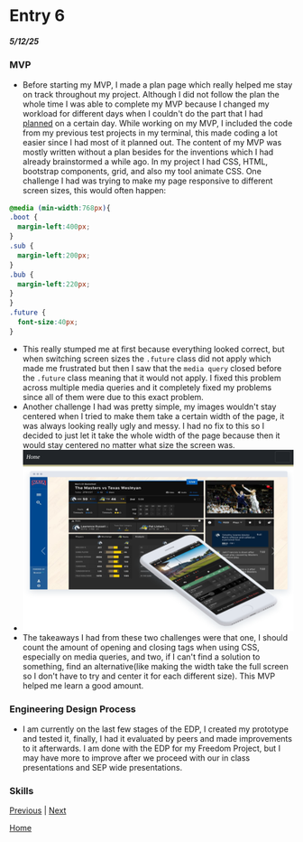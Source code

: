 # Entry 6
##### 5/12/25

### MVP
* Before starting my MVP, I made a plan page which really helped me stay on track throughout my project. Although I did not follow the plan the whole time I was able to complete my MVP because I changed my workload for different days when I couldn't do the part that I had [planned](../prep/plan.md) on a certain day. While working on my MVP, I included the code from my previous test projects in my terminal, this made coding a lot easier since I had most of it planned out. The content of my MVP was mostly written without a plan besides for the inventions which I had already brainstormed a while ago. In my project I had CSS, HTML, bootstrap components, grid, and also my tool animate CSS. One challenge I had was trying to make my page responsive to different screen sizes, this would often happen:
```CSS
@media (min-width:768px){
.boot {
  margin-left:400px;
}
.sub {
  margin-left:200px;
}
.bub {
  margin-left:220px;
}
}
.future {
  font-size:40px;
}
```
* This really stumped me at first because everything looked correct, but when switching screen sizes the `.future` class did not apply which made me frustrated but then I saw that the `media query` closed before the `.future` class meaning that it would not apply.
I fixed this problem across multiple media queries and it completely fixed my problems since all of them were due to this exact problem.
* Another challenge I had was pretty simple, my images wouldn't stay centered when I tried to make them take a certain width of the page, it was always looking really ugly and messy. I had no fix to this so I decided to just let it take the whole width of the page because then it would stay centered no matter what size the screen was.
* ![image](../img/example1.png)
* The takeaways I had from these two challenges were that one, I should count the amount of opening and closing tags when using CSS, especially on media queries, and two, if I can't find a solution to something, find an alternative(like making the width take the full screen so I don't have to try and center it for each different size). This MVP helped me learn a good amount.
### Engineering Design Process
* I am currently on the last few stages of the EDP, I created my prototype and tested it, finally, I had it evaluated by peers and made improvements to it afterwards. I am done with the EDP for my Freedom Project, but I may have more to improve after we proceed with our in class presentations and SEP wide presentations.

### Skills


[Previous](entry05.md) | [Next](entry07.md)

[Home](../README.md)
